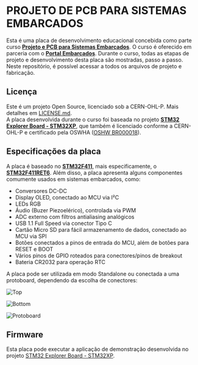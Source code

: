 # PROJETO DE PCB PARA SISTEMAS EMBARCADOS
  
Esta é uma placa de desenvolvimento educacional concebida como parte curso 
[**Projeto e PCB para Sistemas Embarcados**]( https://cursos.embarcados.com.br/cursos/projeto-de-pcb-para-sistemas-embarcados/). 
O curso é oferecido em parceria com o [**Portal Embarcados**](https://embarcados.com.br/).
Durante o curso, todas as etapas de projeto e desenvolvimento desta placa são mostradas, passo a passo. 
Neste repositório, é possível acessar a todos os arquivos de projeto e fabricação.

## Licença
Este é um projeto Open Source, licenciado sob a CERN-OHL-P. Mais detalhes em [LICENSE.md](./LICENSE.md).  
A placa desenvolvida durante o curso foi baseada no projeto [**STM32 Explorer Board - STM32XP**](https://github.com/MechatronixLab/STM32XP), 
que também é licenciado conforme a CERN-OHL-P e certificado pela OSWHA ([OSHW BR000018](https://certification.oshwa.org/br000018.html)).

## Especificações da placa

A placa é baseado no [**STM32F411**](https://www.st.com/en/microcontrollers-microprocessors/stm32f411.html), mais especificamente, o [**STM32F411RET6**](https://www.st.com/en/microcontrollers-microprocessors/stm32f411re.html).
Além disso, a placa apresenta alguns componentes comumente usados em sistemas embarcados, como:
- Conversores DC-DC
- Display OLED, conectado ao MCU via I²C
- LEDs RGB
- Áudio (Buzer Piezoelérico), controlada via PWM
- ADC externo com filtros antialiasing analógicos
- USB 1.1 Full Speed via conector Tipo C
- Cartão Micro SD para fácil armazenamento de dados, conectado ao MCU via SPI
- Botões conectados a pinos de entrada do MCU, além de botões para RESET e BOOT
- Vários pinos de GPIO roteados para conectores/pinos de breakout
- Bateria CR2032 para operação RTC

A placa pode ser utilizada em modo Standalone ou conectada a uma protoboard, dependendo da escolha de conectores:

![Top](./DOC/IMAGES/PCB_CURSO_EMBARCADOS_TOP.png)

![Bottom](./DOC/IMAGES/PCB_CURSO_EMBARCADOS_BOTTOM.png)

![Protoboard](./DOC/IMAGES/PCB_CURSO_EMBARCADOS_PROTO.png)
  
## Firmware

Esta placa pode executar a aplicação de demonstração desenvolvida no projeto [STM32 Explorer Board - STM32XP](https://github.com/MechatronixLab/STM32XP).
